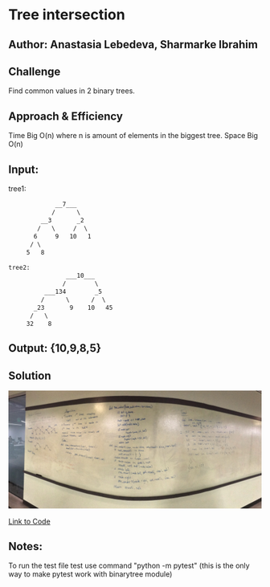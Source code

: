 # Tree intersection

## Author: Anastasia Lebedeva, Sharmarke Ibrahim

## Challenge
Find common values in 2 binary trees.


## Approach & Efficiency
Time Big O(n) where n is amount of elements in the biggest tree.
Space Big O(n)

## Input:
tree1:
```
             __7___
            /      \
         __3       _2
        /   \     /  \
       6     9   10   1
      / \
     5   8
```
```
tree2:
                ___10___
               /        \
          ___134        _5
         /      \      /  \
       _23       9    10   45
      /   \
     32    8
```

## Output: {10,9,8,5}

## Solution
![Whiteboard Solution](https://github.com/nastinsk/python-data-structures-and-algorithms/blob/master/assets/tree-intersection.jpg)

[Link to Code](https://github.com/nastinsk/python-data-structures-and-algorithms/blob/master/challenges/tree_intersection/tree_intersection.py)


## Notes:
To run the test file test use command "python -m pytest" (this is the only way to make pytest work with binarytree module)
